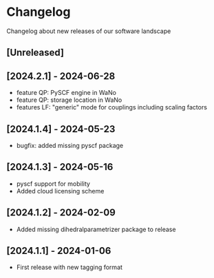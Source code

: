 # Changelog

Changelog about new releases of our software landscape 

## [Unreleased]

## [2024.2.1] - 2024-06-28

- feature QP: PySCF engine in WaNo
- feature QP: storage location in WaNo
- features LF: "generic" mode for couplings including scaling factors

## [2024.1.4] - 2024-05-23

- bugfix: added missing pyscf package

## [2024.1.3] - 2024-05-16

- pyscf support for mobility
- Added cloud licensing scheme

## [2024.1.2] - 2024-02-09

- Added missing dihedralparametrizer package to release

## [2024.1.1] - 2024-01-06

- First release with new tagging format

